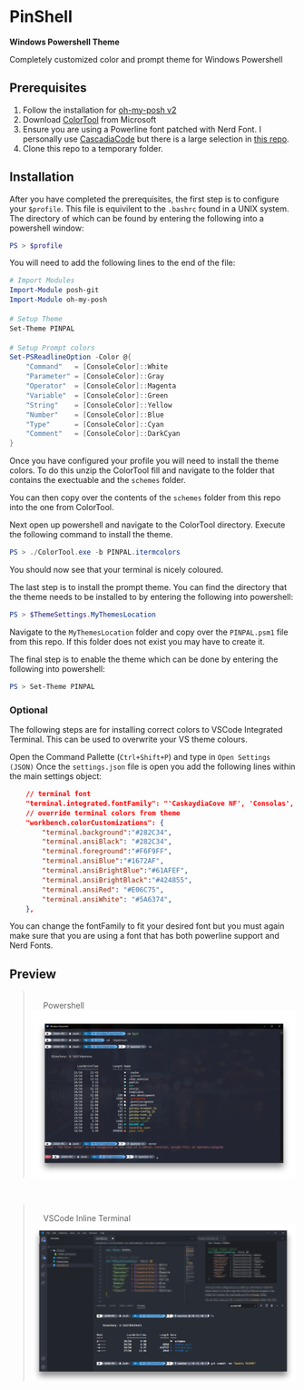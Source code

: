 # PinShell

**Windows Powershell Theme**

Completely customized color and prompt theme for Windows Powershell

## Prerequisites

1. Follow the installation for [oh-my-posh v2](https://github.com/JanDeDobbeleer/oh-my-posh)
2. Download [ColorTool](https://github.com/microsoft/terminal/tree/main/src/tools/ColorTool) from Microsoft
3. Ensure you are using a Powerline font patched with Nerd Font. I personally use [CascadiaCode](https://github.com/ryanoasis/nerd-fonts/blob/master/patched-fonts/CascadiaCode/complete/Caskaydia%20Cove%20Regular%20Nerd%20Font%20Complete%20Mono%20Windows%20Compatible.ttf) but there is a large selection in [this repo](https://github.com/ryanoasis/nerd-fonts/tree/master/patched-fonts).
4. Clone this repo to a temporary folder.

## Installation

After you have completed the prerequisites, the first step is to configure your `$profile`. This file is equivilent to the `.bashrc` found in a UNIX system.
The directory of which can be found by entering the following into a powershell window:

```powershell
PS > $profile
```

You will need to add the following lines to the end of the file:

```powershell
# Import Modules
Import-Module posh-git
Import-Module oh-my-posh

# Setup Theme
Set-Theme PINPAL

# Setup Prompt colors
Set-PSReadlineOption -Color @{
    "Command"   = [ConsoleColor]::White
    "Parameter" = [ConsoleColor]::Gray
    "Operator"  = [ConsoleColor]::Magenta
    "Variable"  = [ConsoleColor]::Green
    "String"    = [ConsoleColor]::Yellow
    "Number"    = [ConsoleColor]::Blue
    "Type"      = [ConsoleColor]::Cyan
    "Comment"   = [ConsoleColor]::DarkCyan
}
```

Once you have configured your profile you will need to install the theme colors.
To do this unzip the ColorTool fill and navigate to the folder that contains the exectuable and the `schemes` folder.

You can then copy over the contents of the `schemes` folder from this repo into the one from ColorTool.

Next open up powershell and navigate to the ColorTool directory. Execute the following command to install the theme.

```powershell
PS > ./ColorTool.exe -b PINPAL.itermcolors
```

You should now see that your terminal is nicely coloured.

The last step is to install the prompt theme.
You can find the directory that the theme needs to be installed to by entering the following into powershell:

```powershell
PS > $ThemeSettings.MyThemesLocation
```

Navigate to the `MyThemesLocation` folder and copy over the `PINPAL.psm1` file from this repo.
If this folder does not exist you may have to create it.

The final step is to enable the theme which can be done by entering the following into powershell:

```powershell
PS > Set-Theme PINPAL
```

### **Optional**

The following steps are for installing correct colors to VSCode Integrated Terminal. This can be used to overwrite your VS theme colours.

Open the Command Pallette (`Ctrl+Shift+P`) and type in `Open Settings (JSON)`
Once the `settings.json` file is open you add the following lines within the main settings object:

```json
    // terminal font
    "terminal.integrated.fontFamily": "'CaskaydiaCove NF', 'Consolas', monospace",
    // override terminal colors from theme
    "workbench.colorCustomizations": {
        "terminal.background":"#282C34",
        "terminal.ansiBlack": "#282C34",
        "terminal.foreground":"#F6F9FF",
        "terminal.ansiBlue":"#1672AF",
        "terminal.ansiBrightBlue":"#61AFEF",
        "terminal.ansiBrightBlack":"#424855",
        "terminal.ansiRed": "#E06C75",
        "terminal.ansiWhite": "#5A6374",
    },
```

You can change the fontFamily to fit your desired font but you must again make sure that you are using a font that has both powerline support and Nerd Fonts.

## Preview

> </br>
> &nbsp;&nbsp;&nbsp;&nbsp;&nbsp;Powershell
> <img src="./Preview0.png" align="center">

</br>

> </br>
> &nbsp;&nbsp;&nbsp;&nbsp;&nbsp;VSCode Inline Terminal
> <img src="./Preview1.png" align="center">
